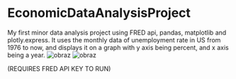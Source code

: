 # EconomicDataAnalysisProject
My first minor data analysis project using FRED api, pandas, matplotlib and plotly.express. It uses the monthly data of unemployment rate in US from 1976 to now, and displays it on a graph with y axis being percent, and x axis being a year.
![obraz](https://github.com/Manhatai/EconomicDataAnalysisProject/assets/131269530/982b08ab-cbd5-4ac5-aa95-9749fceb76a3)
![obraz](https://github.com/Manhatai/EconomicDataAnalysisProject/assets/131269530/d4b7867c-7af5-44ec-b94d-c138ad1926c8)

(REQUIRES FRED API KEY TO RUN)

